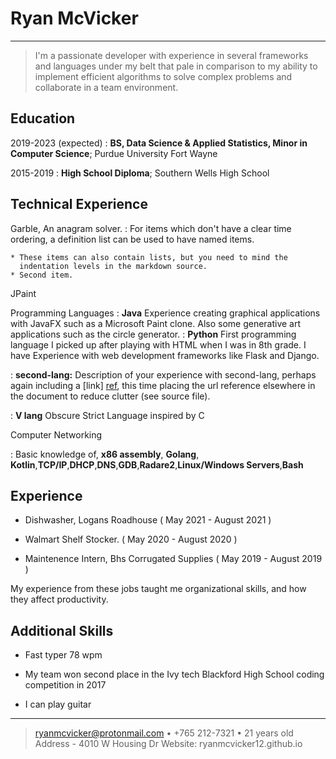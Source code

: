Ryan McVicker
============

---- 

>  I'm a passionate developer with experience in several frameworks and languages 
>  under my belt that pale in comparison to my ability to implement efficient 
>  algorithms to solve complex problems and collaborate in a team environment.

Education
---------

2019-2023 (expected)
:   **BS, Data Science & Applied Statistics, Minor in Computer Science**; Purdue University Fort Wayne


2015-2019
:   **High School Diploma**; Southern Wells High School 



Technical Experience
--------------------

Garble, An anagram solver.
:   For items which don't have a clear time ordering, a definition
    list can be used to have named items.

    * These items can also contain lists, but you need to mind the
      indentation levels in the markdown source.
    * Second item.

JPaint

Programming Languages
:   **Java** Experience creating graphical applications with JavaFX such as a Microsoft Paint clone. Also some generative art applications 
    such as the circle generator.
:   **Python** First programming language I picked up after playing with HTML when I was in 8th grade.
    I have Experience with web development frameworks like Flask and Django. 
    

:   **second-lang:** Description of your experience with second-lang,
    perhaps again including a [link] [ref], this time placing the url
    reference elsewhere in the document to reduce clutter (see source
    file). 

:   **V lang** Obscure Strict Language inspired by C	
    

Computer Networking 


:   Basic knowledge of,  **x86 assembly**, **Golang**, **Kotlin**,**TCP/IP**,**DHCP**,**DNS**,**GDB**,**Radare2**,**Linux/Windows Servers**,**Bash**


[ref]: https://github.com/ryanmcvicker12

Experience
----------

* Dishwasher, Logans Roadhouse 		      ( May 2021 - August 2021 )

* Walmart Shelf Stocker.		      ( May 2020 - August 2020 ) 

* Maintenence Intern, Bhs Corrugated Supplies ( May 2019 - August 2019 ) 


My experience from these jobs taught me organizational skills, and how they affect 
productivity.

Additional Skills
---------------------------------------- 

* Fast typer 78 wpm 

* My team won second place in the Ivy tech Blackford High School coding competition in 2017

* I can play guitar 

----

> <ryanmcvicker@protonmail.com> • +765 212-7321 • 21 years old\
> Address - 4010 W Housing Dr
> Website: ryanmcvicker12.github.io
